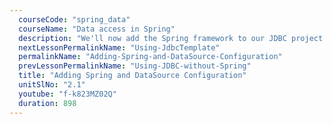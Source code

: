 ```yaml
---
  courseCode: "spring_data"
  courseName: "Data access in Spring"
  description: "We'll now add the Spring framework to our JDBC project. We'll add dependency injection to our Main and DAO class. We'll also learn how to configure DataSource as a Spring bean and supply connection parameters to it in the XML file."
  nextLessonPermalinkName: "Using-JdbcTemplate"
  permalinkName: "Adding-Spring-and-DataSource-Configuration"
  prevLessonPermalinkName: "Using-JDBC-without-Spring"
  title: "Adding Spring and DataSource Configuration"
  unitSlNo: "2.1"
  youtube: "f-k823MZ02Q"
  duration: 898
---
```

